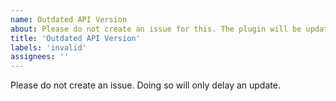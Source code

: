 ```yaml
---
name: Outdated API Version
about: Please do not create an issue for this. The plugin will be updated to the latest PMMP version as soon as possible.
title: 'Outdated API Version'
labels: 'invalid'
assignees: ''
---
```


Please do not create an issue. Doing so will only delay an update.